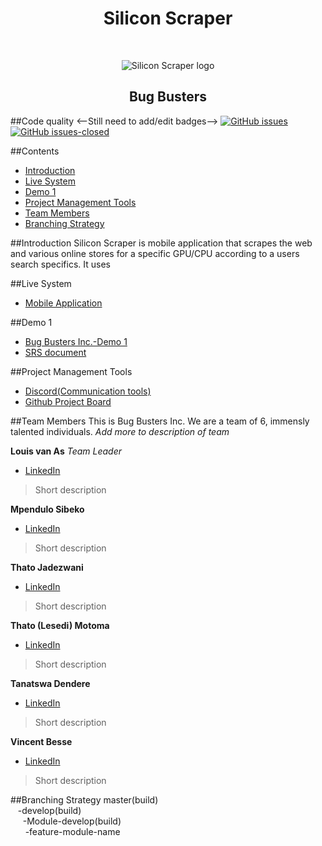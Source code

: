 <h1 align="center"> Silicon Scraper </h1> <br>
<p align="center"> 
	<img alt="Silicon Scraper logo" src="#">
</p>
<h2 align="center"> Bug Busters </h2>

##Code quality 
<--Still need to add/edit badges-->
[![GitHub issues](https://img.shields.io/github/issues/Naereen/StrapDown.js.svg)](https://github.com/COS301-SE-2021/Silicon-Scraper/issues)
[![GitHub issues-closed](https://img.shields.io/github/issues-closed/Naereen/StrapDown.js.svg)](https://GitHub.com/Naereen/StrapDown.js/issues?q=is%3Aissue+is%3Aclosed)

##Contents 
- [Introduction](#introduction)
- [Live System](#live-system)
- [Demo 1](#demo-1)
- [Project Management Tools](#project-management-tools)
- [Team Members](#team-members)
- [Branching Strategy](#branching-strategy)

##Introduction
Silicon Scraper is mobile application that scrapes the web and various online stores for a specific GPU/CPU according to a users search specifics. It uses 

##Live System
- [Mobile Application](#mobile-app)

##Demo 1
- [Bug Busters Inc.-Demo 1](#demo1-video)
- [SRS document](#srs-document)

##Project Management Tools
- [Discord(Communication tools)](https://discord.gg/xpsn3YRn)
- [Github Project Board](https://github.com/COS301-SE-2021/Silicon-Scraper/projects/1)

##Team Members
This is Bug Busters Inc. We are a team of 6, immensly talented individuals. _Add more to description of team_

**Louis van As**
_Team Leader_
- [LinkedIn](#link)
> Short description

**Mpendulo Sibeko**
- [LinkedIn](#link)
> Short description

**Thato Jadezwani**
- [LinkedIn](#link)
> Short description

**Thato (Lesedi) Motoma**
- [LinkedIn](https://www.linkedin.com/in/thato-lesedi-motoma-69311b1b1/)
> Short description

**Tanatswa Dendere**
- [LinkedIn](#link)
> Short description

**Vincent Besse**
- [LinkedIn](#link)
> Short description

##Branching Strategy
master(build)
</br>&nbsp;&nbsp; -develop(build)
</br>&nbsp;&nbsp;&nbsp;&nbsp; -Module-develop(build)
</br>&nbsp;&nbsp;&nbsp;&nbsp;&nbsp;&nbsp;-feature-module-name
